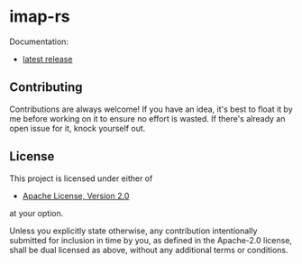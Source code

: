 # imap-rs

Documentation:
- [latest release](https://docs.rs/imap-rs)

## Contributing

Contributions are always welcome! If you have an idea, it's best to float it by me before working on
it to ensure no effort is wasted. If there's already an open issue for it, knock yourself out.

[Discussions]: https://github.com/kavanmevada/imap-rs/discussions

## License

This project is licensed under either of

- [Apache License, Version 2.0](https://github.com/kavanmevada/imap-rs/blob/main/LICENSE)

at your option.

Unless you explicitly state otherwise, any contribution intentionally submitted for inclusion in
time by you, as defined in the Apache-2.0 license, shall be dual licensed as above, without any
additional terms or conditions.